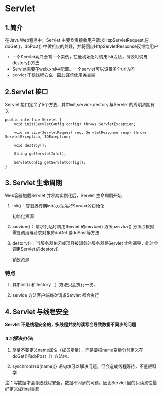 # Servlet

## 1.简介

在Java Web程序中，Servlet 主要负责接收用户请求HttpServletRequest,在doGet()，doPost() 中做相应的处理，并将回应HttpServletResponse反馈给用户

- 一个Servlet类只会有一个实例，在他初始化时调用init方法，销毁时调用destory()方法
- Servlet需要在web.xml中配置。一个servlet可以设置多个url访问
- servlet 不是线程安全，因此谨慎使用类变量



## 2.Servlet 接口 

Servlet 接口定义了5个方法，其中init,service,destory 与Servlet 的周明周期有关

```
public interface Servlet {
    void init(ServletConfig config) throws ServletException;

    void service(ServletRequest req, ServletResponse resp) throws ServletException, IOException;

    void destroy();
  
    String getServletInfo();
    
    ServletConfig getServletConfig();
}
```

## 3. Servlet 生命周期

Web容器加载Servlet 并将其实例化后，Servlet 生命周期开始

1. init()：容器运行期init()方法进行Servlet的初始化

   初始化资源

2. service()： 请求到达时调用Servlet 的service() 方法,service() 方法会根据需要调用与请求对象的doGet 或doPost等方法

3. destory()： 当服务器关闭或项目被卸载时服务器将Servlet 实例销毁，此时会调用Servlet 的destory()

   销毁资源

### 特点

1. 其中init() 和destory（）方法只会执行一次，

2. service 方法客户端每次请求Servlet 都会执行

## 4. Servlet 与线程安全

**Servlet 不是线程安全的，多线程并发的读写会导致数据不同步的问题**

### 4.1 解决办法

1. 尽量不要定义name属性（成员变量），而是要把name变量分别定义在doGet()和doPost（）方法内。

2. synchronized(name){} 语句块可以解决问题，但会造成线程等待，不是很科学

注：写数据才会导致线程安全，数据不同步的问题。因此Servlet 里的只读属性最好定义成final类型